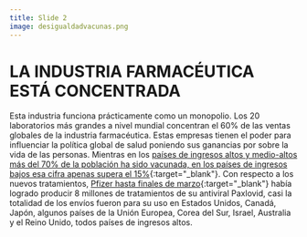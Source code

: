 ```yaml
---
title: Slide 2
image: desigualdadvacunas.png
---
```


# LA INDUSTRIA FARMACÉUTICA ESTÁ CONCENTRADA

Esta industria funciona prácticamente como un monopolio. Los 20 laboratorios más grandes a nivel mundial concentran el 60% de las ventas globales de la industria farmacéutica. Estas empresas tienen el poder para influenciar la política global de salud poniendo sus ganancias por sobre la vida de las personas. Mientras en los [países de ingresos altos y medio-altos más del 70% de la población ha sido vacunada, en los países de ingresos bajos esa cifra apenas supera el 15%](https://ourworldindata.org/coronavirus#explore-the-global-situation){:target="_blank"}. Con respecto a los nuevos tratamientos, [Pfizer hasta finales de marzo](https://s28.q4cdn.com/781576035/files/doc_financials/2022/q1/PFE-USQ_Transcript_2022-05-03.pdf){:target="_blank"} había logrado producir 8 millones de tratamientos de su antiviral Paxlovid, casi la totalidad de los envíos fueron para su uso en Estados Unidos, Canadá, Japón, algunos países de la Unión Europea, Corea del Sur, Israel, Australia y el Reino Unido, todos países de ingresos altos.
